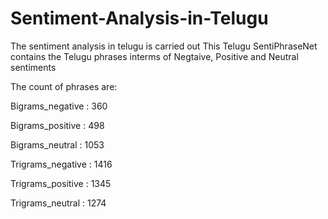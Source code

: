 # Sentiment-Analysis-in-Telugu

The sentiment analysis in telugu is carried out 
This Telugu SentiPhraseNet contains the Telugu phrases interms of Negtaive, Positive and Neutral sentiments

The count of phrases are:

Bigrams_negative :  360

Bigrams_positive :  498

Bigrams_neutral  :  1053 

Trigrams_negative :  1416 

Trigrams_positive :  1345  

Trigrams_neutral  :  1274
